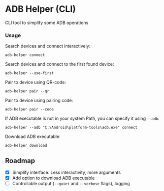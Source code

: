 # ADB Helper (CLI)
CLI tool to simplify some ADB operations

### Usage

Search devices and connect interactively:

```shell
adb-helper connect
```

Search devices and connect to the first found device:

```shell
adb-helper --use-first
```

Pair to device using QR-code:

```shell
adb-helper pair --qr
```

Pair to device using pairing code:

```shell
adb-helper pair --code
```

If ADB executable is not in your system Path, you can specify it using `--adb`:

```shell
adb-helper --adb "C:\Android\platform-tools\adb.exe" connect
```

Download ADB executable:

```shell
adb-helper download
```

## Roadmap

- [x] Simplify interface. Less interactivity, more arguments
- [x] Add option to download ADB executable
- [ ] Controllable output (`--quiet` and `--verbose` flags), logging

